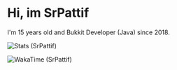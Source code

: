 <h1>Hi, im SrPattif</h1>
<p>I'm 15 years old and Bukkit Developer (Java) since 2018.</p>

![Stats (SrPattif)](https://github-readme-stats.vercel.app/api?username=SrPattif&show_icons=true&theme=radical)

![WakaTime (SrPattif)](https://github-readme-stats.vercel.app/api/wakatime?username=SrPattif&theme=radical)
